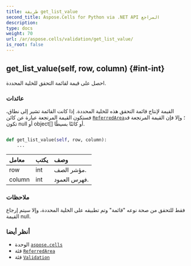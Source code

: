 ```yaml
---
title: طريقة get_list_value
second_title: Aspose.Cells for Python via .NET API المراجع
description:
type: docs
weight: 70
url: /ar/aspose.cells/validation/get_list_value/
is_root: false
---
```

##  get_list_value(self, row, column) {#int-int}
احصل على قيمة لقائمة التحقق للخلية المحددة.


###  عائدات

القيمة لإنتاج قائمة التحقق هذه للخلية المحددة.
إذا كانت القائمة تشير إلى نطاق، فستكون القيمة المرتجعة عبارة عن كائن [`ReferredArea`](/cells/python-net/ar/aspose.cells/referredarea)؛
وإلا فإن القيمة المرتجعة قد تكون null أو object[] أو كائنًا بسيطًا.


```python

def get_list_value(self, row, column):
    ...
```


| معامل| يكتب| وصف|
| :- | :- | :- |
| row | int | مؤشر الصف.|
| column | int | فهرس العمود.|
###  ملاحظات

فقط للتحقق من صحة نوعه "قائمة" وتم تطبيقه على الخلية المحددة،
وإلا سيتم إرجاع القيمة null.


###  أنظر أيضا
* الوحدة [`aspose.cells`](../../)
* فئة [`ReferredArea`](/cells/python-net/ar/aspose.cells/referredarea)
* فئة [`Validation`](/cells/python-net/ar/aspose.cells/validation)
